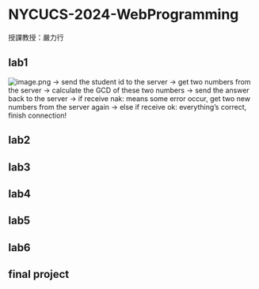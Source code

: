 # NYCUCS-2024-WebProgramming
授課教授：嚴力行
## lab1
![image.png](https://prod-files-secure.s3.us-west-2.amazonaws.com/e98251a6-8185-4303-9e9b-bad2f6288d75/2085ffd8-6aa7-497d-af3c-573f2a382ce5/7e557326-05af-4082-bea6-689fcd358ab4.png)
→ send the student id to the server
→ get two numbers from the server
→ calculate the GCD of these two numbers
→ send the answer back to the server
  → if receive nak: means some error occur, get two new numbers from the server again
  → else if receive ok: everything’s correct, finish connection!
## lab2
## lab3
## lab4
## lab5
## lab6
## final project
